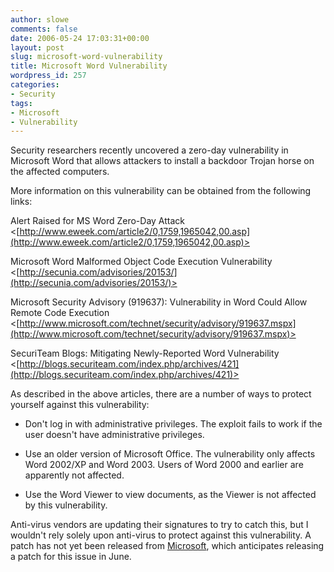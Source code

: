 ```yaml
---
author: slowe
comments: false
date: 2006-05-24 17:03:31+00:00
layout: post
slug: microsoft-word-vulnerability
title: Microsoft Word Vulnerability
wordpress_id: 257
categories:
- Security
tags:
- Microsoft
- Vulnerability
---
```


Security researchers recently uncovered a zero-day vulnerability in Microsoft Word that allows attackers to install a backdoor Trojan horse on the affected computers.

More information on this vulnerability can be obtained from the following links:

Alert Raised for MS Word Zero-Day Attack
<[http://www.eweek.com/article2/0,1759,1965042,00.asp](http://www.eweek.com/article2/0,1759,1965042,00.asp)>

Microsoft Word Malformed Object Code Execution Vulnerability
<[http://secunia.com/advisories/20153/](http://secunia.com/advisories/20153/)>

Microsoft Security Advisory (919637): Vulnerability in Word Could Allow Remote Code Execution
<[http://www.microsoft.com/technet/security/advisory/919637.mspx](http://www.microsoft.com/technet/security/advisory/919637.mspx)>

SecuriTeam Blogs: Mitigating Newly-Reported Word Vulnerability
<[http://blogs.securiteam.com/index.php/archives/421](http://blogs.securiteam.com/index.php/archives/421)>

As described in the above articles, there are a number of ways to protect yourself against this vulnerability:

* Don't log in with administrative privileges. The exploit fails to work if the user doesn't have administrative privileges.

* Use an older version of Microsoft Office. The vulnerability only affects Word 2002/XP and Word 2003. Users of Word 2000 and earlier are apparently not affected.

* Use the Word Viewer to view documents, as the Viewer is not affected by this vulnerability.

Anti-virus vendors are updating their signatures to try to catch this, but I wouldn't rely solely upon anti-virus to protect against this vulnerability. A patch has not yet been released from [Microsoft](http://www.microsoft.com/), which anticipates releasing a patch for this issue in June.
